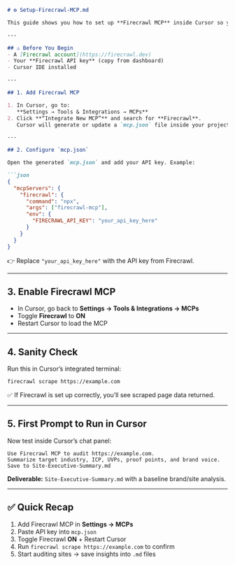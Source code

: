 

````markdown
# ⚙️ Setup-Firecrawl-MCP.md

This guide shows you how to set up **Firecrawl MCP** inside Cursor so you can crawl any website and extract **site copy, structure, UVPs, brand voice, and CTAs**.

---

## ⚠️ Before You Begin
- A [Firecrawl account](https://firecrawl.dev)  
- Your **Firecrawl API key** (copy from dashboard)  
- Cursor IDE installed  

---

## 1. Add Firecrawl MCP

1. In Cursor, go to:  
   **Settings → Tools & Integrations → MCPs**
2. Click **“Integrate New MCP”** and search for **Firecrawl**.  
   Cursor will generate or update a `mcp.json` file inside your project.

---

## 2. Configure `mcp.json`

Open the generated `mcp.json` and add your API key. Example:

```json
{
  "mcpServers": {
    "firecrawl": {
      "command": "npx",
      "args": ["firecrawl-mcp"],
      "env": {
        "FIRECRAWL_API_KEY": "your_api_key_here"
      }
    }
  }
}
````

👉 Replace `"your_api_key_here"` with the API key from Firecrawl.

---

## 3. Enable Firecrawl MCP

* In Cursor, go back to **Settings → Tools & Integrations → MCPs**
* Toggle **Firecrawl** to **ON**
* Restart Cursor to load the MCP

---

## 4. Sanity Check

Run this in Cursor’s integrated terminal:

```bash
firecrawl scrape https://example.com
```

✅ If Firecrawl is set up correctly, you’ll see scraped page data returned.

---

## 5. First Prompt to Run in Cursor

Now test inside Cursor’s chat panel:

```
Use Firecrawl MCP to audit https://example.com. 
Summarize target industry, ICP, UVPs, proof points, and brand voice. 
Save to Site-Executive-Summary.md
```

**Deliverable:** `Site-Executive-Summary.md` with a baseline brand/site analysis.

---

## ✅ Quick Recap

1. Add Firecrawl MCP in **Settings → MCPs**
2. Paste API key into `mcp.json`
3. Toggle Firecrawl **ON** + Restart Cursor
4. Run `firecrawl scrape https://example.com` to confirm
5. Start auditing sites → save insights into `.md` files

```

